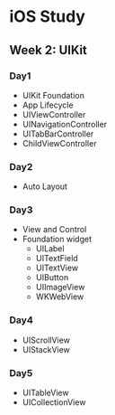 # iOS Study  
## Week 2: UIKit  
### Day1  
- UIKit Foundation  
- App Lifecycle  
- UIViewController  
- UINavigationController  
- UITabBarController  
- ChildViewController  
  
### Day2  
- Auto Layout  
  
### Day3  
- View and Control  
- Foundation widget  
  - UILabel  
  - UITextField  
  - UITextView  
  - UIButton  
  - UIImageView  
  - WKWebView  
  
### Day4  
- UIScrollView
- UIStackView
  
### Day5  
- UITableView  
- UICollectionView
